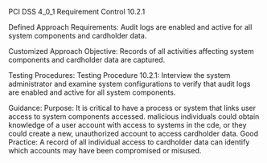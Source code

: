 PCI DSS 4_0_1 Requirement Control 10.2.1

Defined Approach Requirements:
Audit logs are enabled and active for all system components and cardholder data.

Customized Approach Objective:
Records of all activities affecting system components and cardholder data are captured.

Testing Procedures:
Testing Procedure 10.2.1: Interview the system administrator and examine system configurations to verify that audit logs are enabled and active for all system components.

Guidance:
Purpose: It is critical to have a process or system that links user access to system components accessed. malicious individuals could obtain knowledge of a user account with access to systems in the cde, or they could create a new, unauthorized account to access cardholder data. Good Practice: A record of all individual access to cardholder data can identify which accounts may have been compromised or misused.
